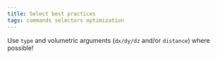 ```yaml
---
title: Select best practices
tags: commands selectors optimization
---
```


Use `type` and volumetric arguments (`dx/dy/dz` and/or `distance`) where possible!
